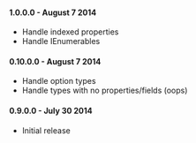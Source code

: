 #### 1.0.0.0 - August 7 2014
* Handle indexed properties
* Handle IEnumerables

#### 0.10.0.0 - August 7 2014
* Handle option types
* Handle types with no properties/fields (oops)

#### 0.9.0.0 - July 30 2014
* Initial release

